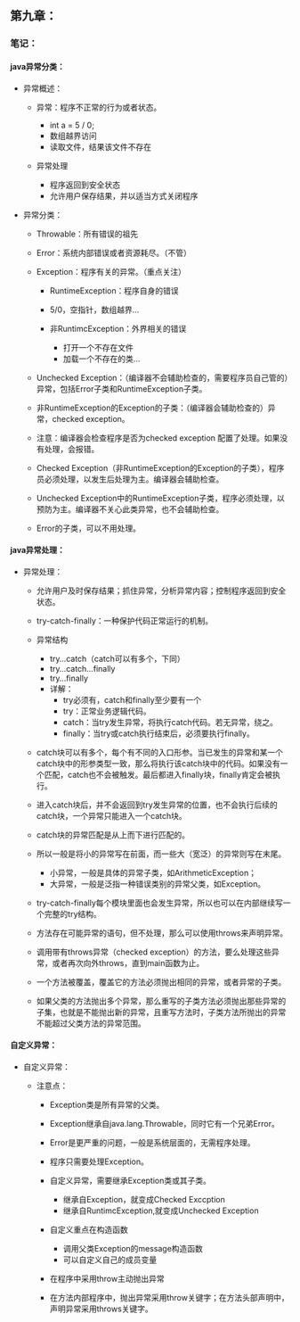## 第九章：

### 笔记：

#### java异常分类：

+ 异常概述：

  + 异常：程序不正常的行为或者状态。
    + int a = 5 / 0;
    + 数组越界访问
    + 读取文件，结果该文件不存在

  + 异常处理
    + 程序返回到安全状态
    + 允许用户保存结果，并以适当方式关闭程序

+ 异常分类：

  + Throwable：所有错误的祖先

  + Error：系统内部错误或者资源耗尽。（不管）

  + Exception：程序有关的异常。（重点关注）

    - RuntimeException：程序自身的错误
    + 5/0，空指针，数组越界…

    + 非RuntimcException：外界相关的错误
      + 打开一个不存在文件
      + 加载一个不存在的类…

  + Unchecked Exception：（编译器不会辅助检查的，需要程序员自己管的）异常，包括Error子类和RuntimeException子类。
  + 非RuntimeException的Exception的子类：（编译器会辅助检查的）异常，checked exception。
  + 注意：编译器会检查程序是否为checked exception 配置了处理。如果没有处理，会报错。
  + Checked Exception（非RuntimeException的Exception的子类），程序员必须处理，以发生后处理为主。编译器会辅助检查。
  + Unchecked Exception中的RuntimeException子类，程序必须处理，以预防为主。编译器不关心此类异常，也不会辅助检查。
  + Error的子类，可以不用处理。




#### java异常处理：

+ 异常处理：

  + 允许用户及时保存结果；抓住异常，分析异常内容；控制程序返回到安全状态。
  + try-catch-finally：一种保护代码正常运行的机制。
  + 异常结构
    + try…catch（catch可以有多个，下同）
    + try…catch…finally
    + try…finally
    + 详解：
      + try必须有，catch和finally至少要有一个
      + try：正常业务逻辑代码。
      + catch：当try发生异常，将执行catch代码。若无异常，绕之。 
      + finally：当try或catch执行结束后，必须要执行finally。

  + catch块可以有多个，每个有不同的入口形参。当已发生的异常和某一个catch块中的形参类型一致，那么将执行该catch块中的代码。如果没有一个匹配，catch也不会被触发。最后都进入finally块，finally肯定会被执行。
  + 进入catch块后，并不会返回到try发生异常的位置，也不会执行后续的catch块，一个异常只能进入一个catch块。
  + catch块的异常匹配是从上而下进行匹配的。
  + 所以一般是将小的异常写在前面，而一些大（宽泛）的异常则写在末尾。
    + 小异常，一般是具体的异常子类，如ArithmeticException；
    + 大异常，一般是泛指一种错误类别的异常父类，如Exception。

  + try-catch-finally每个模块里面也会发生异常，所以也可以在内部继续写一个完整的try结构。
  + 方法存在可能异常的语句，但不处理，那么可以使用throws来声明异常。
  + 调用带有throws异常（checked exception）的方法，要么处理这些异常，或者再次向外throws，直到main函数为止。
  + 一个方法被覆盖，覆盖它的方法必须抛出相同的异常，或者异常的子类。
  + 如果父类的方法抛出多个异常，那么重写的子类方法必须抛出那些异常的子集，也就是不能抛出新的异常，且重写方法时，子类方法所抛出的异常不能超过父类方法的异常范围。



#### 自定义异常：

+ 自定义异常：

  + 注意点：

    + Exception类是所有异常的父类。
    + Exception继承自java.lang.Throwable，同时它有一个兄弟Error。
    + Error是更严重的问题，一般是系统层面的，无需程序处理。
    + 程序只需要处理Exception。
    + 自定义异常，需要继承Exception类或其子类。
      + 继承自Exception，就变成Checked Exccption
      + 继承自RuntimcException,就变成Unchecked Exception

    + 自定义重点在构造函数
      + 调用父类Exception的message构造函数
      + 可以自定义自己的成员变量

    + 在程序中采用throw主动抛出异常
    + 在方法内部程序中，抛出异常采用throw关键字；在方法头部声明中，声明异常采用throws关键字。
